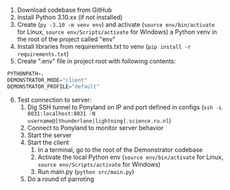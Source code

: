 1. Download codebase from GitHub
2. Install Python 3.10.xx (if not installed)
3. Create (`py -3.10 -m venv env`) and activate (`source env/bin/activate` for Linux, `source env/Scripts/activate` for Windows) a Python venv in the root of the project called "env"
4. Install libraries from requirements.txt to venv (`pip install -r requirements.txt`)
5. Create ".env" file in project root with following contents: 
```py 
PYTHONPATH=.
DEMONSTRATOR_MODE="client"
DEMONSTRATOR_PROFILE="default"
```
6. Test connection to server:
   1. Dig SSH tunnel to Ponyland on IP and port defined in configs (`ssh -L 8031:localhost:8031 -N username@[thunderlane|lightning].science.ru.nl`)
   2. Connect to Ponyland to monitor server behavior
   3. Start the server
   4. Start the client
      1. In a terminal, go to the root of the Demonstrator codebase
      2. Activate the local Python env (`source env/bin/activate` for Linux, `source env/Scripts/activate` for Windows)
      3. Run main.py (`python src/main.py`)
   5. Do a round of parroting